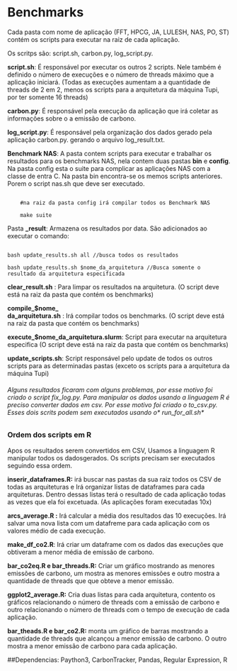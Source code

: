 # Benchmarks 

Cada pasta com nome de aplicação (FFT, HPCG, JA, LULESH, NAS, PO, ST) contém os scripts para executar na raiz de cada aplicação. 

Os scritps são: script.sh, carbon.py, log_script.py. 

**script.sh**: É responsável por executar os outros 2 scripts. Nele também é definido o número de execuções e o número de threads máximo que a aplicação iniciará. (Todas as execuções aumentam a a quantidade de threads de 2 em 2, menos os scripts para a arquitetura da máquina Tupi, por ter somente 16 threads) 

**carbon.py**: É responsável pela execução da aplicação que irá coletar as informações sobre o a emissão de carbono. 

**log_script.py**: É responsável pela organização dos dados gerado pela aplicação carbon.py. gerando o arquivo log_result.txt. 

**Benchmark NAS**: A pasta contem scripts para executar e trabalhar os resultados para os benchmarks NAS, nela contem duas pastas **bin** e **config**. Na pasta config esta o suite para complicar as aplicações NAS com a classe de entra C. Na pasta bin encontra-se os memos scripts anteriores. Porem o script nas.sh que deve ser executado. 

```shell 

    #na raiz da pasta config irá compilar todos os Benchmark NAS 

    make suite 

``` 

Pasta **_result**: Armazena os resultados por data. São adicionados ao executar o comando: 

```shell 

bash update_results.sh all //busca todos os resultados 

bash update_results.sh $nome_da_arquitetura //Busca somente o resultado da arquitetura especificada 

```

**clear_result.sh** : Para limpar os resultados na arquitetura. (O script deve está na raiz da pasta que contém os benchmarks) 

**compile_$nome_  
da_arquitetura.sh** : Irá compilar todos os benchmarks. (O script deve está na raiz da pasta que contém os benchmarks)

**execute_$nome_da_arquitetura.slurm**: Script para executar na arquitetura especifica (O script deve está na raiz da pasta que contém os benchmarks) 

**update_scripts.sh**: Script responsável pelo update de todos os outros scripts para as determinadas pastas (exceto os scripts para a arquitetura da máquina Tupi) 

###### Alguns resultados ficaram com alguns problemas, por esse motivo foi criado o *script fix_log.py*.  Para manipular os dados usando a linguagem R é preciso converter dados em csv. Por esse motivo foi criado o *to_csv.py*.  Esses dois scrits podem sem executados usando o* run_for_all.sh* 

### Ordem dos scripts em R
Apos os resultados serem convertidos em CSV, Usamos a linguagem R manipular todos os dadosgerados. Os scripts precisam ser executados seguindo essa ordem. 

**inserir_dataframes.R:** irá buscar nas pastas da sua raiz todos os CSV de todas as arquiteturas e Irá organizar listas de dataframes para cada arquiteturas. Dentro dessas listas terá o resultado de cada aplicação todas as vezes que ela foi excetuada. (As aplicações foram executadas 10x)

**arcs_average.R :** Irá calcular a média dos resultados das 10 execuções. Irá salvar uma nova lista com um datafreme para cada aplicação com os valores médio de cada execução. 

**make_df_co2.R**: Irá criar um dataframe com os dados das execuções que obtiveram a menor média de emissão de carbono. 

**bar_co2eq.R e bar_threads.R:** Criar um gráfico mostrando as menores emissões de carbono, um mostra as menores emissões e outro mostra a quantidade de threads que que obteve a menor emissão. 

**ggplot2_average.R:** Cria duas listas para cada arquitetura, contento os gráficos relacionando o número de threads com a emissão de carbono e outro relacionando o número de threads com o tempo de execução de cada aplicação. 

**bar_theads.R e bar_co2.R:** monta um gráfico de barras mostrando a quantidade de threads que alcançou a menor emissão de carbono. O outro mostra a menor emissão de carbono para cada aplicação. 


##Dependencias: 
Paython3,
CarbonTracker,
Pandas,
Regular Expression,
R